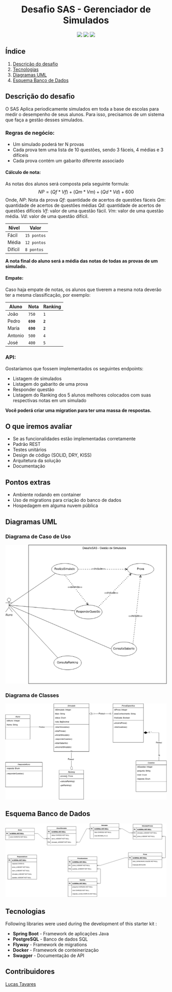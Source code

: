 <h1 align="center">
  Desafio SAS - Gerenciador de Simulados
  <br>
</h1>

<!-- <h4 align="center"></h4> -->

<p align="center">
    <a alt="Java">
        <img src="https://img.shields.io/badge/Java-v11-orange.svg" />
    </a>
    <a alt="Spring Boot">
        <img src="https://img.shields.io/badge/Spring%20Boot-v2.5.6-brightgreen.svg" />
    </a>
    <a alt="Flyway">
        <img src="https://img.shields.io/badge/Flyway-v8.0.4-brown.svg">
    </a>
</p>

## Índice ##
1. [Descrição do desafio](#Descrição-desafio)
2. [Tecnologias](#Tecnologias)
3. [Diagramas UML](#Diagramas)
5. [Esquema Banco de Dados](#Esquema-Banco-de-Dados)

## Descrição do desafio ##

O SAS Aplica periodicamente simulados em toda a base de escolas para medir o desempenho de seus alunos. Para isso, precisamos de um sistema que faça a gestão desses simulados.

### Regras de negócio: ###

* Um simulado poderá ter N provas
* Cada prova tem uma lista de 10 questões, sendo 3 fáceis, 4 médias e 3 difíceis
* Cada prova contém um gabarito diferente associado

#### Cálculo de nota: ####
As notas dos alunos será composta pela seguinte formula:
$$
NP = (Qf *Vf) + (Qm *Vm) +  (Qd *Vd) + 600
$$
Onde,
*NP*: Nota da prova
*Qf*: quantidade de acertos de questões fáceis
*Qm*: quantidade de acertos de questões médias
*Qd*: quantidade de acertos de questões difíceis
*Vf*: valor de uma questão fácil.
*Vm*: valor de uma questão média.
*Vd*: valor de uma questão difícil.

|     Nível      |      Valor     |
|----------------|----------------|
|Fácil           |`15 pontos`     |
|Média           |`12 pontos`     |
|Difícil         |`8 pontos`      |

**A nota final do aluno será a média das notas de todas as provas de um simulado.**

#### Empate: ####
Caso haja empate de notas, os alunos que tiverem a mesma nota deverão ter a mesma classificação, por exemplo:

|     Aluno      |      Nota      |     Ranking    |
|----------------|----------------|----------------|
|João            |`750`           |`1`             |
|Pedro           |**`690`**       |**`2`**         |
|Maria           |**`690`**       |**`2`**         |
|Antonio         |`500`           |`4`             |
|José            |`400`           |`5`             |

### API: ###
Gostaríamos que fossem implementados os seguintes endpoints:

* Listagem de simulados
* Listagem do gabarito de uma prova
* Responder questão
* Listagem do Ranking dos 5 alunos melhores colocados com suas respectivas notas em um simulado

**Você poderá criar uma migration para ter uma massa de respostas.**

## O que iremos avaliar ##

* Se as funcionalidades estão implementadas corretamente
* Padrão REST
* Testes unitários
* Design de código (SOLID, DRY, KISS)
* Arquitetura da solução
* Documentação

## Pontos extras ##

* Ambiente rodando em container
* Uso de migrations para criação do banco de dados
* Hospedagem em alguma nuvem pública

## Diagramas UML ##

### Diagrama de Caso de Uso ###

<img src="./docs/images/DesafioCasoDeUso.drawio.png" alt="caso_de_uso"></a>

### Diagrama de Classes ###

<img src="./docs/images/DesafioClasse.drawio.png" alt="classes"></a>


## Esquema Banco de Dados ##

<img src="./docs/images/DesafioEntidadeRelacionamento.drawio.png" alt="db_esquema"></a>

  
## Tecnologias ##
Following libraries were used during the development of this starter kit :

- **Spring Boot** - Framework de aplicações Java
- **PostgreSQL** - Banco de dados SQL
- **Flyway** - Framework de migrations 
- **Docker** - Framework de conteinerização
- **Swagger** - Documentação de API

## Contribuidores ##
[Lucas Tavares](https://www.linkedin.com/in/lucas-tavares-a25323116/)
